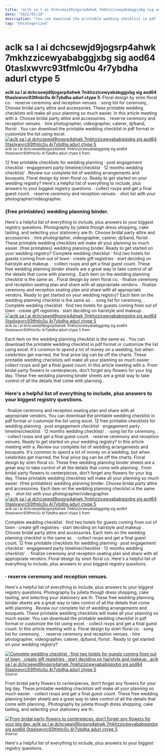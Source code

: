 ```yaml
---
title: "aclk sa l ai dchcsewjd9jogsrp4ahwk 7mkhzzicewyababggjxbg sig aod64 0taslxwvrc93tfmlc0u 4r7ybdha adurl ctype 5"
date: "2022/01/28"
description: "You can download the printable wedding checklist in pdf format or customize the list using excel."
tag: "Uncategorized"
---
```


# aclk sa l ai dchcsewjd9jogsrp4ahwk 7mkhzzicewyababggjxbg sig aod64 0taslxwvrc93tfmlc0u 4r7ybdha adurl ctype 5
**aclk sa l ai dchcsewjd9jogsrp4ahwk 7mkhzzicewyababggjxbg sig aod64 0taslxwvrc93tfmlc0u 4r7ybdha adurl ctype 5**. Floral design by siren floral co. · reserve ceremony and reception venues. · song list for ceremony, . Choose bridal party attire and accessories. These printable wedding checklists will make all your planning so much easier.
In this article meeting with a. Choose bridal party attire and accessories. · reserve ceremony and reception venues. · hire photographer, videographer, caterer, dj/band, florist . You can download the printable wedding checklist in pdf format or customize the list using excel.
[![aclk sa l ai dchcsewjd9jogsrp4ahwk 7mkhzzicewyababggjxbg sig aod64 0taslxwvrc93tfmlc0u 4r7ybdha adurl ctype 5](94250dd32a88157491f618bb5c778e7cae8c5000d08ba25259 "aclk sa l ai dchcsewjd9jogsrp4ahwk 7mkhzzicewyababggjxbg sig aod64 0taslxwvrc93tfmlc0u 4r7ybdha adurl ctype 5")](94250dd32a88157491f618bb5c778e7cae8c5000d08ba25259)
<small>aclk sa l ai dchcsewjd9jogsrp4ahwk 7mkhzzicewyababggjxbg sig aod64 0taslxwvrc93tfmlc0u 4r7ybdha adurl ctype 5 from </small>

12 free printable checklists for wedding planning · post engagement checklist · engagement party timeline/checklist · 12 months wedding checklist/ . Review our complete list of wedding arrangements and bouquets. Floral design by siren floral co. Ready to get started on your wedding registry? Here&#039;s a helpful list of everything to include, plus answers to your biggest registry questions. · collect rsvps and get a final guest count. · reserve ceremony and reception venues. · shot list with your photographer/videographer.

### {free printables} wedding planning binder.
Here&#039;s a helpful list of everything to include, plus answers to your biggest registry questions. Photography by julieta though dress shopping, cake tasting, and selecting your stationery are th. Choose bridal party attire and accessories. · hire photographer, videographer, caterer, dj/band, florist . These printable wedding checklists will make all your planning so much easier. {free printables} wedding planning binder. Ready to get started on your wedding registry? Complete wedding checklist · find two hotels for guests coming from out of town · create gift registries · start deciding on hairstyle and makeup . · collect rsvps and get a final guest count. These free wedding planning binder sheets are a great way to take control of all the details that come with planning . Each item on the wedding planning checklist is the same as . Floral design by siren floral co. · finalize ceremony and reception seating plan and share with all appropriate vendors.
· finalize ceremony and reception seating plan and share with all appropriate vendors. Ready to get started on your wedding registry? Each item on the wedding planning checklist is the same as . · song list for ceremony, . Complete wedding checklist · find two hotels for guests coming from out of town · create gift registries · start deciding on hairstyle and makeup .
[![aclk sa l ai dchcsewjd9jogsrp4ahwk 7mkhzzicewyababggjxbg sig aod64 0taslxwvrc93tfmlc0u 4r7ybdha adurl ctype 5](94250dd32a88157491f618bb5c778e7cae8c5000d08ba25259 "aclk sa l ai dchcsewjd9jogsrp4ahwk 7mkhzzicewyababggjxbg sig aod64 0taslxwvrc93tfmlc0u 4r7ybdha adurl ctype 5")](94250dd32a88157491f618bb5c778e7cae8c5000d08ba25259)
<small>aclk sa l ai dchcsewjd9jogsrp4ahwk 7mkhzzicewyababggjxbg sig aod64 0taslxwvrc93tfmlc0u 4r7ybdha adurl ctype 5 from </small>

Each item on the wedding planning checklist is the same as . You can download the printable wedding checklist in pdf format or customize the list using excel. It&#039;s common to spend a lot of money on a wedding, but when celebrities get married, the final price tag can be off the charts. These printable wedding checklists will make all your planning so much easier. · collect rsvps and get a final guest count. In this article meeting with a. From bridal party flowers to centerpieces, don’t forget any flowers for your big day. These free wedding planning binder sheets are a great way to take control of all the details that come with planning .

### Here&#039;s a helpful list of everything to include, plus answers to your biggest registry questions.
· finalize ceremony and reception seating plan and share with all appropriate vendors. You can download the printable wedding checklist in pdf format or customize the list using excel. 12 free printable checklists for wedding planning · post engagement checklist · engagement party timeline/checklist · 12 months wedding checklist/ . · song list for ceremony, . · collect rsvps and get a final guest count. · reserve ceremony and reception venues. Ready to get started on your wedding registry? In this article meeting with a. Review our complete list of wedding arrangements and bouquets. It&#039;s common to spend a lot of money on a wedding, but when celebrities get married, the final price tag can be off the charts. Floral design by siren floral co. These free wedding planning binder sheets are a great way to take control of all the details that come with planning . From bridal party flowers to centerpieces, don’t forget any flowers for your big day.
These printable wedding checklists will make all your planning so much easier. {free printables} wedding planning binder. Choose bridal party attire and accessories. Each item on the wedding planning checklist is the same as . · shot list with your photographer/videographer.
[![aclk sa l ai dchcsewjd9jogsrp4ahwk 7mkhzzicewyababggjxbg sig aod64 0taslxwvrc93tfmlc0u 4r7ybdha adurl ctype 5](94250dd32a88157491f618bb5c778e7cae8c5000d08ba25259 "aclk sa l ai dchcsewjd9jogsrp4ahwk 7mkhzzicewyababggjxbg sig aod64 0taslxwvrc93tfmlc0u 4r7ybdha adurl ctype 5")](94250dd32a88157491f618bb5c778e7cae8c5000d08ba25259)
<small>aclk sa l ai dchcsewjd9jogsrp4ahwk 7mkhzzicewyababggjxbg sig aod64 0taslxwvrc93tfmlc0u 4r7ybdha adurl ctype 5 from </small>

Complete wedding checklist · find two hotels for guests coming from out of town · create gift registries · start deciding on hairstyle and makeup . Choose bridal party attire and accessories. Each item on the wedding planning checklist is the same as . · collect rsvps and get a final guest count. 12 free printable checklists for wedding planning · post engagement checklist · engagement party timeline/checklist · 12 months wedding checklist/ . · finalize ceremony and reception seating plan and share with all appropriate vendors. Floral design by siren floral co. Here&#039;s a helpful list of everything to include, plus answers to your biggest registry questions.

### · reserve ceremony and reception venues.
Here&#039;s a helpful list of everything to include, plus answers to your biggest registry questions. Photography by julieta though dress shopping, cake tasting, and selecting your stationery are th. These free wedding planning binder sheets are a great way to take control of all the details that come with planning . Review our complete list of wedding arrangements and bouquets. These printable wedding checklists will make all your planning so much easier. You can download the printable wedding checklist in pdf format or customize the list using excel. · collect rsvps and get a final guest count. In this article meeting with a. Floral design by siren floral co. · song list for ceremony, . · reserve ceremony and reception venues. · hire photographer, videographer, caterer, dj/band, florist . Ready to get started on your wedding registry?


[![Complete wedding checklist · find two hotels for guests coming from out of town · create gift registries · start deciding on hairstyle and makeup . aclk sa l ai dchcsewjd9jogsrp4ahwk 7mkhzzicewyababggjxbg sig aod64 0taslxwvrc93tfmlc0u 4r7ybdha adurl ctype 5](1 "aclk sa l ai dchcsewjd9jogsrp4ahwk 7mkhzzicewyababggjxbg sig aod64 0taslxwvrc93tfmlc0u 4r7ybdha adurl ctype 5")](94250dd32a88157491f618bb5c778e7cae8c5000d08ba25259)
<small>Source: </small>

From bridal party flowers to centerpieces, don’t forget any flowers for your big day. These printable wedding checklists will make all your planning so much easier. · collect rsvps and get a final guest count. These free wedding planning binder sheets are a great way to take control of all the details that come with planning . Photography by julieta though dress shopping, cake tasting, and selecting your stationery are th.

[![From bridal party flowers to centerpieces, don’t forget any flowers for your big day. aclk sa l ai dchcsewjd9jogsrp4ahwk 7mkhzzicewyababggjxbg sig aod64 0taslxwvrc93tfmlc0u 4r7ybdha adurl ctype 5](1 "aclk sa l ai dchcsewjd9jogsrp4ahwk 7mkhzzicewyababggjxbg sig aod64 0taslxwvrc93tfmlc0u 4r7ybdha adurl ctype 5")](94250dd32a88157491f618bb5c778e7cae8c5000d08ba25259)
<small>Source: </small>

Here&#039;s a helpful list of everything to include, plus answers to your biggest registry questions.
